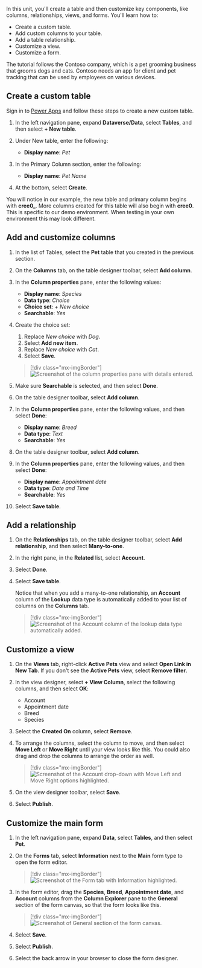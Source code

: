 In this unit, you'll create a table and then customize key components, like columns, relationships, views, and forms. You'll learn how to:

- Create a custom table.
- Add custom columns to your table.
- Add a table relationship.
- Customize a view.
- Customize a form.

The tutorial follows the Contoso company, which is a pet grooming business that grooms dogs and cats. Contoso needs an app for client and pet tracking that can be used by employees on various devices.

## Create a custom table

Sign in to [Power Apps](https://make.powerapps.com) and follow these steps to create a new custom table.

1. In the left navigation pane, expand **Dataverse/Data**, select **Tables**, and then select **+ New table**.

1. Under New table, enter the following:

    - **Display name**: *Pet*

1. In the Primary Column section, enter the following:

    - **Display name**: *Pet Name*

1. At the bottom, select **Create**.

You will notice in our example, the new table and primary column begins with **cree0_**. More columns created for this table will also begin with **cree0**. This is specific to our demo environment. When testing in your own environment this may look different.

## Add and customize columns

1. In the list of Tables, select the **Pet** table that you created in the previous section.
1. On the **Columns** tab, on the table designer toolbar, select **Add column**.
1. In the **Column properties** pane, enter the following values:

    - **Display name**: *Species*
    - **Data type**: *Choice*
    - **Choice set**: *+ New choice*
    - **Searchable**: *Yes*

1. Create the choice set:

    1. Replace *New choice* with *Dog*.
    1. Select **Add new item**.
    1. Replace *New choice* with *Cat*.
    1. Select **Save**.

    > [!div class="mx-imgBorder"]
    > ![Screenshot of the column properties pane with details entered.](../media/updated-optionset-add-items.png)

1. Make sure **Searchable** is selected, and then select **Done**.
1. On the table designer toolbar, select **Add column**.
1. In the **Column properties** pane, enter the following values, and then select **Done**:

    - **Display name**: *Breed*
    - **Data type**: *Text*
    - **Searchable**: *Yes*

1. On the table designer toolbar, select **Add column**.
1. In the **Column properties** pane, enter the following values, and then select **Done**:

    - **Display name**: *Appointment date*
    - **Data type**: *Date and Time*
    - **Searchable**: *Yes*

1. Select **Save table**.

## Add a relationship

1. On the **Relationships** tab, on the table designer toolbar, select **Add relationship**, and then select **Many-to-one**.
1. In the right pane, in the **Related** list, select **Account**.
1. Select **Done**.
1. Select **Save table**.

    Notice that when you add a many-to-one relationship, an **Account** column of the **Lookup** data type is automatically added to your list of columns on the **Columns** tab.

    > [!div class="mx-imgBorder"]
    > ![Screenshot of the Account column of the lookup data type automatically added.](../media/updated-account-lookup-field.png)

## Customize a view

1. On the **Views** tab, right-click **Active Pets** view and select **Open Link in New Tab**. If you don't see the **Active Pets** view, select **Remove filter**.
1. In the view designer, select **+ View Column**, select the following columns, and then select **OK**:

    - Account
    - Appointment date
    - Breed
    - Species

1. Select the **Created On** column, select **Remove**.
1. To arrange the columns, select the column to move, and then select **Move Left** or **Move Right** until your view looks like this. You could also drag and drop the columns to arrange the order as well.

    > [!div class="mx-imgBorder"]
    > ![Screenshot of the Account drop-down with Move Left and Move Right options highlighted.](../media/updated-active-pets-view.png)

1. On the view designer toolbar, select **Save**.
1. Select **Publish**.

## Customize the main form

1. In the left navigation pane, expand **Data**, select **Tables**, and then select **Pet**.
1. On the **Forms** tab, select **Information** next to the **Main** form type to open the form editor.

    > [!div class="mx-imgBorder"]
    > ![Screenshot of the Form tab with Information highlighted.](../media/updated-main-form-edit.png)

1. In the form editor, drag the **Species**, **Breed**, **Appointment date**, and **Account** columns from the **Column Explorer** pane to the **General** section of the form canvas, so that the form looks like this.

    > [!div class="mx-imgBorder"]
    > ![Screenshot of General section of the form canvas.](../media/updated-main-form-edit2.png)

1. Select **Save**.
1. Select **Publish**.
1. Select the back arrow in your browser to close the form designer.
